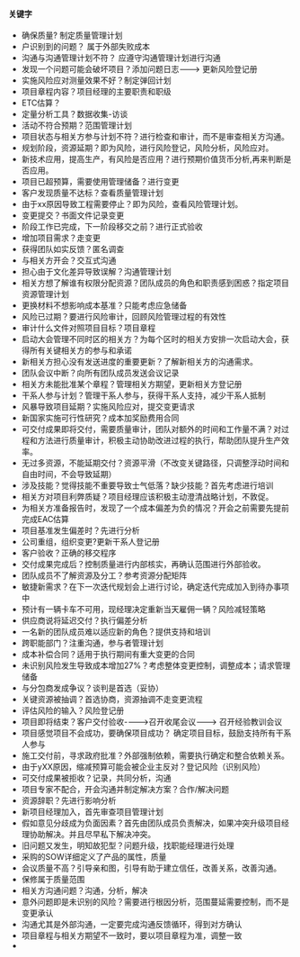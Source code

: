 #### 关键字

- 确保质量?  制定质量管理计划
- 户识别到的问题？ 属于外部失败成本
- 沟通与沟通管理计划不符？ 应遵守沟通管理计划进行沟通
- 发现一个问题可能会破坏项目？添加问题日志---> 更新风险登记册
- 实施风险应对测量效果不好？制定弹回计划
- 项目章程内容？项目经理的主要职责和职级
- ETC估算？
- 定量分析工具？数据收集-访谈
- 活动不符合预期？范围管理计划
- 项目状态与相关方参与计划不符？进行检查和审计，而不是审查相关方沟通。
- 规划阶段，资源延期？即为风险，进行风险登记，风险分析，风险应对。
- 新技术应用，提高生产，有风险是否应用？进行预期价值货币分析,再来判断是否应用。
- 项目已超预算，需要使用管理储备？进行变更
- 客户发现质量不达标？查看质量管理计划
- 由于xx原因导致工程需要停止？即为风险，查看风险管理计划。
- 变更提交？书面文件记录变更
- 阶段工作已完成，下一阶段移交之前？进行正式验收
- 增加项目需求？走变更
- 获得团队如实反馈？匿名调查
- 与相关方开会？交互式沟通
- 担心由于文化差异导致误解？沟通管理计划
- 相关方想了解谁有权限分配资源？团队成员的角色和职责感到困惑？指定项目资源管理计划
- 更换材料不想影响成本基准？只能考虑应急储备
- 风险已过期？要进行风险审计，回顾风险管理过程的有效性
- 审计什么文件对照项目目标？项目章程
- 启动大会管理不同时区的相关方？为每个区时的相关方安排一次启动大会，获得所有关键相关方的参与和承诺
- 新相关方担心没有发送进度的重要更新？了解新相关方的沟通需求。
- 团队会议中断？向所有团队成员发送会议记录
- 相关方未能批准某个章程？管理相关方期望，更新相关方登记册
- 干系人参与计划？管理干系人参与，获得干系人支持，减少干系人抵制
- 风暴导致项目延期？实施风险应对，提交变更请求
- 新国家实施可行性研究？成本加奖励费用合同
- 可交付成果即将交付，需要质量审计，团队对额外的时间和工作量不满？对过程和方法进行质量审计，积极主动协助改进过程的执行，帮助团队提升生产效率。
- 无过多资源，不能延期交付？资源平滑（不改变关键路径，只调整浮动时间和自由时间，不会导致延期）
- 涉及技能？觉得技能不重要导致士气低落？缺少技能？首先考虑进行培训
- 相关方对项目利弊质疑？项目经理应该积极主动澄清战略计划，不敦促。
- 为相关方准备报告时，发现了一个成本偏差为负的情况？开会之前需要先提前完成EAC估算
- 项目基准发生偏差时？先进行分析
- 公司重组，组织变更?更新干系人登记册
- 客户验收？正确的移交程序
- 交付成果完成后？控制质量进行内部核实，再确认范围进行外部验收。
- 团队成员不了解资源及分工？参考资源分配矩阵
- 敏捷新需求？在下一次迭代规划会上进行讨论，确定迭代完成加入到待办事项中
- 预计有一辆卡车不可用，现经理决定重新当天雇佣一辆？风险减轻策略
- 供应商说将延迟交付？执行偏差分析
- 一名新的团队成员难以适应新的角色？提供支持和培训
- 跨职能部门？注重沟通，参与者管理计划
- 成本补偿合同？适用于执行期间有重大变更的合同
- 未识别风险发生导致成本增加27%？考虑整体变更控制，调整成本；请求管理储备
- 与分包商发成争议？谈判是首选（妥协）
- 关键资源被抽调？首选协商，资源抽调不走变更流程
- 评估风险的输入？风险登记册
- 项目即将结束？客户交付验收---->召开收尾会议———> 召开经验教训会议
- 项目感觉项目不会成功，要确保项目成功？ 确定项目目标，鼓励支持所有干系人参与
- 施工交付前，寻求政府批准？外部强制依赖，需要执行确定和整合依赖关系。
- 由于yXX原因，缩减预算可能会被企业主反对？登记风险（识别风险）
- 可交付成果被拒收？记录，共同分析，沟通
- 项目专家不配合，开会沟通并制定解决方案？合作/解决问题
- 资源辞职？先进行影响分析
- 新项目经理加入，首先审查项目管理计划
- 假如意见分歧成为负面因素？首先由团队成员负责解决，如果冲突升级项目经理协助解决。并且尽早私下解决冲突。
- 旧问题又发生，明知故犯型？问题升级，找职能经理进行处理
- 采购的SOW详细定义了产品的属性，质量
- 会议质量不高？引导亲和图，引导有助于建立信任，改善关系，改善沟通。
- 保修属于质量范围
- 相关方沟通问题？沟通，分析，解决
- 意外问题即是未识别的风险？需要进行根因分析，范围蔓延需要控制，而不是变更承认
- 沟通尤其是外部沟通，一定要完成沟通反馈循环，得到对方确认
- 项目章程与相关方期望不一致时，要以项目章程为准，调整一致
- 
